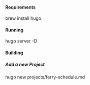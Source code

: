 #### Requirements
brew install hugo

#### Running
hugo server -D

#### Building

##### Add a new Project
hugo new projects/ferry-schedule.md
